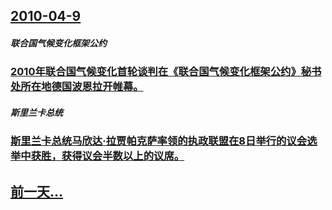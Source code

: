 ## [2010-04-9](/zh/news/2010/04/9/index.md)

##### 联合国气候变化框架公约
### [ 2010年联合国气候变化首轮谈判在《联合国气候变化框架公约》秘书处所在地德国波恩拉开帷幕。](/zh/news/2010/04/9/2010年联合国气候变化首轮谈判在-联合国气候变化框架公约-秘书处所在地德国波恩拉开帷幕.md)
##### 斯里兰卡总统
### [ 斯里兰卡总统马欣达·拉贾帕克萨率领的执政联盟在8日举行的议会选举中获胜，获得议会半数以上的议席。](/zh/news/2010/04/9/斯里兰卡总统马欣达-拉贾帕克萨率领的执政联盟在8日举行的议会选举中获胜-获得议会半数以上的议席.md)
## [前一天...](/zh/news/2010/04/8/index.md)

